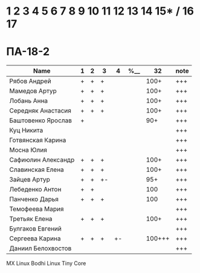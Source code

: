 # 1 2 3 4 5 6 7 8 9 10 11 12 13 14 15* / 16 17

# ПА-18-2
|Name|1|2|3|4|________%__________|32|note|
| --- | --- | --- | --- | --- | --- | --- | --- |
|Рябов Андрей			|+|+|+||		|100+|+++|
|Мамедов Артур			|+|+|+||		|100+|+++|
|Лобань Анна			|+|+|+||		|100+|+++|
|Середняк Анастасия		|+|+|+||		|100+|+++| ABS
|Баштовенко Ярослав		|+||||			|90+|+++|
|Куц Никита				|||||			||+++|
|Готвянская Карина		|||||			||+++|		????????????
|Мосна Юлия				|||||			||+++|		????????????
|Сафиюлин Александр		|+|+|+||		|100+|+++|
|Славинская Елена		|+|+|+||		|100+|+++| Lena ^_^
|Зайцев Артур			|+|+|+-||			|95+|+++| believefenix
|Лебеденко Антон		|+|+|||			|100|+++|
|Панченко Дарья			|+|+|+||			|100|+++|
|Темофеева Мария		|||||			||+++|
|Третьяк Елена			|+|+|+||		|100+|+++| Grace_Biz - обою - с очками
|Булгаков Евгений		|||||			||+++| Bumblebee
|Сергеева Карина		|+|+|+|+-|		|100+++|+++|
|Даниил Белохвостов		|||||			||+++|		????????????





MX Linux
Bodhi Linux
Tiny Core
